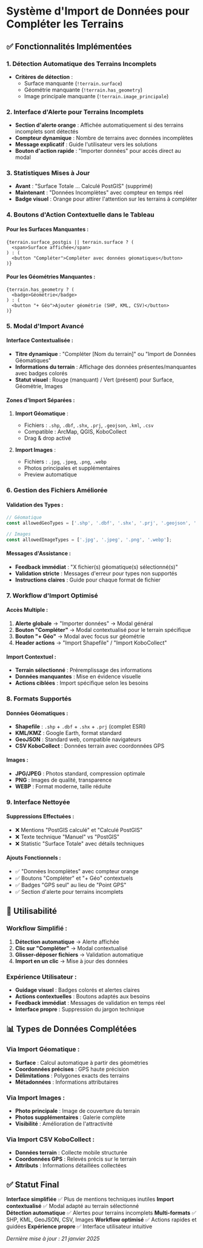 # Système d'Import de Données pour Compléter les Terrains

## ✅ Fonctionnalités Implémentées

### 1. **Détection Automatique des Terrains Incomplets**
- **Critères de détection** :
  - Surface manquante (`!terrain.surface`)
  - Géométrie manquante (`!terrain.has_geometry`)
  - Image principale manquante (`!terrain.image_principale`)

### 2. **Interface d'Alerte pour Terrains Incomplets**
- **Section d'alerte orange** : Affichée automatiquement si des terrains incomplets sont détectés
- **Compteur dynamique** : Nombre de terrains avec données incomplètes
- **Message explicatif** : Guide l'utilisateur vers les solutions
- **Bouton d'action rapide** : "Importer données" pour accès direct au modal

### 3. **Statistiques Mises à Jour**
- **Avant** : "Surface Totale ... Calculé PostGIS" (supprimé)
- **Maintenant** : "Données Incomplètes" avec compteur en temps réel
- **Badge visuel** : Orange pour attirer l'attention sur les terrains à compléter

### 4. **Boutons d'Action Contextuelle dans le Tableau**

#### Pour les Surfaces Manquantes :
```tsx
{terrain.surface_postgis || terrain.surface ? (
  <span>Surface affichée</span>
) : (
  <button "Compléter">Compléter avec données géomatiques</button>
)}
```

#### Pour les Géométries Manquantes :
```tsx
{terrain.has_geometry ? (
  <badge>Géométrie</badge>
) : (
  <button "+ Géo">Ajouter géométrie (SHP, KML, CSV)</button>
)}
```

### 5. **Modal d'Import Avancé**

#### Interface Contextualisée :
- **Titre dynamique** : "Compléter [Nom du terrain]" ou "Import de Données Géomatiques"
- **Informations du terrain** : Affichage des données présentes/manquantes avec badges colorés
- **Statut visuel** : Rouge (manquant) / Vert (présent) pour Surface, Géométrie, Images

#### Zones d'Import Séparées :
1. **Import Géomatique** :
   - Fichiers : `.shp`, `.dbf`, `.shx`, `.prj`, `.geojson`, `.kml`, `.csv`
   - Compatible : ArcMap, QGIS, KoboCollect
   - Drag & drop activé

2. **Import Images** :
   - Fichiers : `.jpg`, `.jpeg`, `.png`, `.webp`
   - Photos principales et supplémentaires
   - Preview automatique

### 6. **Gestion des Fichiers Améliorée**

#### Validation des Types :
```javascript
// Géomatique
const allowedGeoTypes = ['.shp', '.dbf', '.shx', '.prj', '.geojson', '.kml', '.csv'];

// Images  
const allowedImageTypes = ['.jpg', '.jpeg', '.png', '.webp'];
```

#### Messages d'Assistance :
- **Feedback immédiat** : "X fichier(s) géomatique(s) sélectionné(s)"
- **Validation stricte** : Messages d'erreur pour types non supportés
- **Instructions claires** : Guide pour chaque format de fichier

### 7. **Workflow d'Import Optimisé**

#### Accès Multiple :
1. **Alerte globale** → "Importer données" → Modal général
2. **Bouton "Compléter"** → Modal contextualisé pour le terrain spécifique  
3. **Bouton "+ Géo"** → Modal avec focus sur géométrie
4. **Header actions** → "Import Shapefile" / "Import KoboCollect"

#### Import Contextuel :
- **Terrain sélectionné** : Préremplissage des informations
- **Données manquantes** : Mise en évidence visuelle
- **Actions ciblées** : Import spécifique selon les besoins

### 8. **Formats Supportés**

#### Données Géomatiques :
- **Shapefile** : `.shp` + `.dbf` + `.shx` + `.prj` (complet ESRI)
- **KML/KMZ** : Google Earth, format standard
- **GeoJSON** : Standard web, compatible navigateurs
- **CSV KoboCollect** : Données terrain avec coordonnées GPS

#### Images :
- **JPG/JPEG** : Photos standard, compression optimale
- **PNG** : Images de qualité, transparence
- **WEBP** : Format moderne, taille réduite

### 9. **Interface Nettoyée**

#### Suppressions Effectuées :
- ❌ Mentions "PostGIS calculé" et "Calculé PostGIS"
- ❌ Texte technique "Manuel" vs "PostGIS"
- ❌ Statistic "Surface Totale" avec détails techniques

#### Ajouts Fonctionnels :
- ✅ "Données Incomplètes" avec compteur orange
- ✅ Boutons "Compléter" et "+ Géo" contextuels
- ✅ Badges "GPS seul" au lieu de "Point GPS"
- ✅ Section d'alerte pour terrains incomplets

## 🎯 Utilisabilité

### Workflow Simplifié :
1. **Détection automatique** → Alerte affichée
2. **Clic sur "Compléter"** → Modal contextualisé
3. **Glisser-déposer fichiers** → Validation automatique
4. **Import en un clic** → Mise à jour des données

### Expérience Utilisateur :
- **Guidage visuel** : Badges colorés et alertes claires
- **Actions contextuelles** : Boutons adaptés aux besoins
- **Feedback immédiat** : Messages de validation en temps réel
- **Interface propre** : Suppression du jargon technique

## 📊 Types de Données Complétées

### Via Import Géomatique :
- **Surface** : Calcul automatique à partir des géométries
- **Coordonnées précises** : GPS haute précision
- **Délimitations** : Polygones exacts des terrains
- **Métadonnées** : Informations attributaires

### Via Import Images :
- **Photo principale** : Image de couverture du terrain
- **Photos supplémentaires** : Galerie complète
- **Visibilité** : Amélioration de l'attractivité

### Via Import CSV KoboCollect :
- **Données terrain** : Collecte mobile structurée
- **Coordonnées GPS** : Relevés précis sur le terrain
- **Attributs** : Informations détaillées collectées

## ✅ Statut Final

**Interface simplifiée** ✅ Plus de mentions techniques inutiles
**Import contextualisé** ✅ Modal adapté au terrain sélectionné  
**Détection automatique** ✅ Alertes pour terrains incomplets
**Multi-formats** ✅ SHP, KML, GeoJSON, CSV, Images
**Workflow optimisé** ✅ Actions rapides et guidées
**Expérience propre** ✅ Interface utilisateur intuitive

*Dernière mise à jour : 21 janvier 2025* 